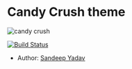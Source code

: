 Candy Crush theme
===================
![candy crush](https://drive.google.com/file/d/0B-1u58sHPYhJWWN6dUJ6Mm5Ndm8/view?usp=sharing "Monokai-dev")

[![Build Status](https://travis-ci.org/Colorsublime/Colorsublime-Themes.svg?branch=master)](https://travis-ci.org/Colorsublime/Colorsublime-Themes)


 - Author: [Sandeep Yadav](http://SandeepYadav.net)
